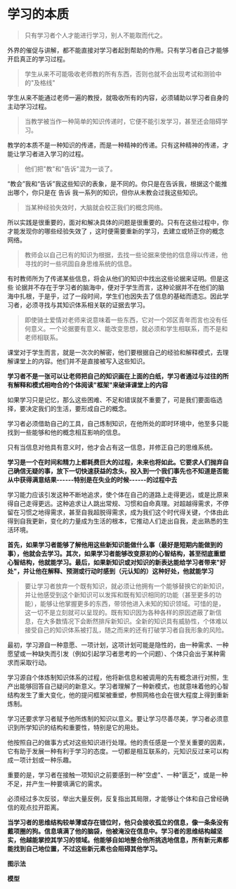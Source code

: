 
# 学习的本质

> 只有学习者个人才能进行学习，别人不能取而代之。

外界的催促与讲解，都不能直接对学习者起到帮助的作用。只有学习者自己才能够开启真正的学习过程。

> 学生从来不可能吸收老师教的所有东西，否则也就不会出现考试和测验中的"及格线"

 学生从来不能通过老师一遍的教授，就吸收所有的内容，必须辅助以学习者自身的主动学习过程。

> 当教学被当作一种简单的知识传递时，它便不能引发学习，甚至还会阻碍学习。

教学的本质不是一种知识的传递，而是一种精神的传递。只有这种精神的传递，才能让学习者进入学习的过程。 

> 他们把"教"和"告诉"混为一谈了。

“教会”我和“告诉”我这些知识的表象，是不同的。你只是在告诉我，根据这个能推出哪个，你只是在 告诉 我一系列的知识，但你从未教会过我这些知识。 

> 当某种经验失效时，大脑就会校正我们的概念网络。

所以实践是很重要的，面对和解决具体的问题是很重要的。只有在这些过程中，你才能发现你的哪些经验失效了 ，这时便需要重新的学习，去建立或矫正你的概念网络。

> 教师会以自己已有的知识为根据，去找一些论据来使他的信息得以传递，他寻找的时一些巩固自身思维系统的信息。

有时教师所为了传递某些信息，将会从他们的知识中找出这些论据来证明。但是这些 论据并不存在于学习者的脑海中，便对于学生而言，这种论据并不在他们的脑海中扎根，于是乎，过了一段时间，学生们也因失去了信息的基础而遗忘。因此学习者，必须寻找与其知识体系相关联的证据去学习。

> 即使骑士爱情对老师来说意味着一些东西，它对一个郊区青年而言也没有任何意义。一个论据要有意义、能改变思想，就必须和学生相联系，而不是和老师相联系。

课堂对于学生而言，就是一次次的解密，他们要根据自己的经验和解释模式，去理解课堂上的内容。他们并不是直接被写入这些知识。

**学习者不是一张可以让老师把自己的知识画在上面的白纸，学习者通过与过往的所有解释和模式相吻合的个体阅读"框架"来破译课堂上的内容**

如果学习只是记忆，那么这些困难、不足和错误就不重要了，可是我们要面临选择，要决定我们的生活，要形成自己的概念。

学习者必须借助自己的工具，自己炼制知识，在他所处的即时环境中，他至多只能找到一些能够和他的概念相互影响的信息。

只有当信息对他具有意义时，他才会占有这一信息，并修正自己的思维系统。

**学习是一个在时间和精力上都耗费巨大的过程，未来也将如此。它要求人们抛弃自己确信无疑的事，放下一切快速获益的念头，投入到一个我们事先也不知道是否能从中获得满意结果------特别是在失业的时候------的过程中去**

学习能力应该引发这种不断地追求，使个体在自己的道路上走得更远，或是比原来得自己走得更远。这种追求让人跳出常规、习惯和自命真理。对超越得需求，不停留在习惯之地得需求，甚至自我超脱得需求，成为我们这个时代得关键，个体由此得到自我更新，变化的力量成为生活的根本，它推动人们走出自我，走出熟悉的生活环境。

**首先，如果学习者能够了解他用这些新知识能做什么事（最好是短期内能做到的事），他就会去学习。其次，如果学习者能够改变原初的心智结构，甚至彻底重塑心智结构，他就能学习。最后，如果新知识或对知识的新表达能给学习者带来"好处"，并让他在解释、预测或行动时感到（元认知的）这种好处，他就能学习**

> 要让学习者放弃一个既有知识，就必须让他拥有一个能够替换它的新知识，并让他感受到这个新知识可以发挥和既有知识相同的功能（甚至更多的功能），能够让他掌握更多的东西，带领他进入未知的知识领域。可惜的是，这一切不是立刻就可以呈现的。既有知识因为各种各样的原因遮蔽了新信息，在大多数情况下会断然排斥新知识。全新的知识具有威胁性，个体难以接受自己的知识体系被打乱，随之而来的还有打破学习者自我形象的风险。

最初，学习源自一种意愿、一项计划，这项计划可能是隐性的，由一种需求、一种愿望或一种缺失而引发（例如引起学习者思考的一个问题）、个体只会出于某种需求而采取行动。

学习源自个体炼制知识体系的过程，他将新信息和被调用的先有概念进行对照，生产出能够回答自己疑问的新意义。学习者理解了一种新模式，也就意味着他的心智结构发生了重大变化，他的提问框架被重塑，参照网格也会在很大程度上得到重新炼制。

学习还要求学习者赋予他所炼制的知识以意义。要让学习尽善尽美，学习者必须意识到所学知识的结构和重要性，特别是它的用处。

他按照自己的做事方式对这些知识进行处理。他的责任感是一个至关重要的因素，它有助于发展一种有利于学习的态度。一切都是相互联系的，元知识反过来可以构成一项计划或一种乐趣。

重要的是，学习者在接触一项知识之前要感到一种"空虚"、一种"匮乏"，或是一种不足，并产生一种要填满它的需求。

必须经过多次反驳，举出大量反例，反复指出其局限，才能够让个体和自己曾经确信的观点拉开距离。

**当学习者的思维结构较单薄或存在错位时，他只会接收孤立的信息，像一条条没有戴项圈的狗。信息填满了他的脑袋，他被淹没在信息中。学习者的思维结构越坚实，他越能掌控其学习的领域。他能够自如地整合他所挑选地信息，所有新元素都能找到自己地位置，不过这些新元素也会阻碍其他学习。**

**图示法**

**模型**

